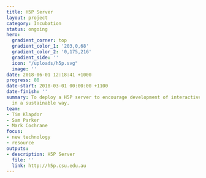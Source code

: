 ```yaml
---
title: H5P Server
layout: project
category: Incubation
status: ongoing
hero:
  gradient_corner: top
  gradient_color_1: '203,0,68'
  gradient_color_2: '0,175,216'
  gradient_side: ''
  icon: "/uploads/h5p.svg"
  image: ''
date: 2018-06-01 12:18:41 +1000
progress: 80
date-start: 2018-03-01 00:00:00 +1100
date-finish: ''
summary: To deploy a H5P server to encourage development of interactive resources
  in a sustainable way.
team:
- Tim Klapdor
- Sam Parker
- Mark Cochrane
focus:
- new technology
- resource
outputs:
- description: H5P Server
  file: ''
  link: http://h5p.csu.edu.au
---
```

